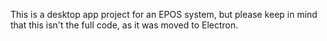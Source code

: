 This is a desktop app project for an EPOS system, but please keep in mind that this isn't the full code, as it was moved to Electron.


